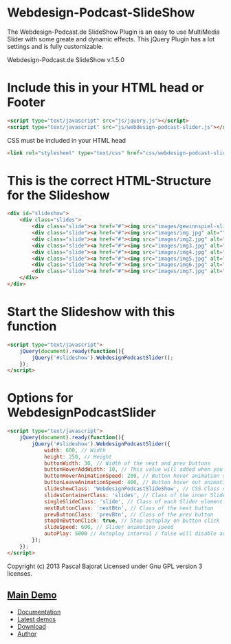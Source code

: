 Webdesign-Podcast-SlideShow
===========================

The Webdesign-Podcast.de SlideShow Plugin is an easy to use MultiMedia Slider with some greate and dynamic effects. This jQuery Plugin has a lot settings and is fully customizable.

Webdesign-Podcast.de SlideShow v.1.5.0


Include this in your HTML head or Footer
========================================

```html
<script type="text/javascript" src="js/jquery.js"></script>
<script type="text/javascript" src="js/webdesign-podcast-slider.js"></script>
```

CSS must be included in your HTML head

```html
<link rel="stylesheet" type="text/css" href="css/webdesign-podcast-slider.css" />
```

This is the correct HTML-Structure for the Slideshow
====================================================

```html
<div id="slideshow">
	<div class="slides">
		<div class="slide"><a href="#"><img src="images/gewinnspiel-slider.jpg" alt="" width="598" height="250" /></a></div>
		<div class="slide"><a href="#"><img src="images/img.jpg" alt="" width="598" height="250" /></a></div>
		<div class="slide"><a href="#"><img src="images/img2.jpg" alt="" width="598" height="250" /></a></div>
		<div class="slide"><a href="#"><img src="images/img3.jpg" alt="" width="598" height="250" /></a></div>
		<div class="slide"><a href="#"><img src="images/img4.jpg" alt="" width="598" height="250" /></a></div>
		<div class="slide"><a href="#"><img src="images/img5.jpg" alt="" width="598" height="250" /></a></div>
		<div class="slide"><a href="#"><img src="images/img6.jpg" alt="" width="598" height="250" /></a></div>
		<div class="slide"><a href="#"><img src="images/img7.jpg" alt="" width="598" height="250" /></a></div>
	</div>
</div>
```

Start the Slideshow with this function
======================================

```html
<script type="text/javascript">
	jQuery(document).ready(function(){
		jQuery('#slideshow').WebdesignPodcastSlider();
	});
</script>
```

Options for WebdesignPodcastSlider
==================================

```html
<script type="text/javascript">
	jQuery(document).ready(function(){
		jQuery('#slideshow').WebdesignPodcastSlider({
			width: 600, // Width
     		height: 250, // Height
     		buttonWidth: 30, // Width of the next and prev buttons
     		buttonHoverAddWidth: 10, // This value will added when you hover over the buttons
     		buttonHoverAnimationSpeed: 200, // Button hover animation speed
     		buttonLeaveAnimationSpeed: 400, // Button hover out animation speed
     		slideshowClass: 'WebdesignPodcastSlideShow', // CSS Class of the Slideshow
     		slidesContainerClass: 'slides', // Class of the inner Slider Container
     		singleSlideClass: 'slide', // Class of each Slider element
     		nextButtonClass: 'nextBtn', // Class of the next button
     		prevButtonClass: 'prevBtn', // Class of the prev button
     		stopOnButtonClick: true, // Stop autoplay on button click
     		slideSpeed: 600, // Slider animation speed
     		autoPlay: 5000 // Autoplay interval / false will disable autoplay
		});
	});
</script>
```

Copyright (c) 2013 Pascal Bajorat
Licensed under Gnu GPL version 3 licenses.



## [Main Demo](http://www.webdesign-podcast.de/wp-content/uploads/2011/06/webdesign-podcast-slider/)

* [Documentation](https://github.com/pascalbajorat/Webdesign-Podcast-SlideShow/wiki/Documentation)
* [Latest demos](http://www.webdesign-podcast.de/wp-content/uploads/2011/06/webdesign-podcast-slider/)
* [Download](https://github.com/pascalbajorat/Webdesign-Podcast-SlideShow/zipball/master)
* [Author](https://www.pascal-bajorat.com/)
